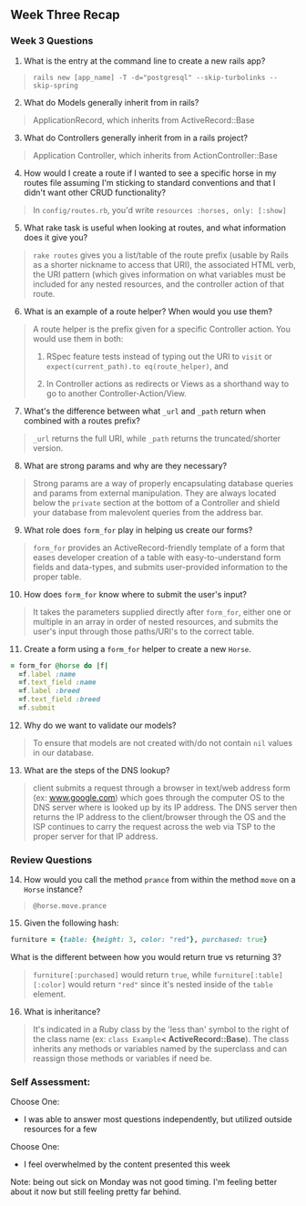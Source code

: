 ## Week Three Recap

### Week 3 Questions

1. What is the entry at the command line to create a new rails app?
> `rails new [app_name] -T -d="postgresql" --skip-turbolinks --skip-spring`
2. What do Models generally inherit from in rails?
> ApplicationRecord, which inherits from ActiveRecord::Base
3. What do Controllers generally inherit from in a rails project?
> Application Controller, which inherits from ActionController::Base
4. How would I create a route if I wanted to see a specific horse in my routes file assuming I'm sticking to standard conventions and that I didn't want other CRUD functionality?
> In `config/routes.rb`, you'd write `resources :horses, only: [:show]`
5. What rake task is useful when looking at routes, and what information does it give you?
> `rake routes` gives you a list/table of the route prefix (usable by Rails as a shorter nickname to access that URI), the associated HTML verb, the URI pattern (which gives information on what variables must be included for any nested resources, and the controller action of that route.
6. What is an example of a route helper? When would you use them?
> A route helper is the prefix given for a specific Controller action. You would use them in both:
> 1. RSpec feature tests instead of typing out the URI to `visit` or `expect(current_path).to eq(route_helper)`, and
>
> 2. In Controller actions as redirects or Views as a shorthand way to go to another Controller-Action/View.
7. What's the difference between what `_url` and `_path` return when combined with a routes prefix?
> `_url` returns the full URI, while `_path` returns the truncated/shorter version.
8. What are strong params and why are they necessary?
> Strong params are a way of properly encapsulating database queries and params from external manipulation. They are always located below the `private` section at the bottom of a Controller and shield your database from malevolent queries from the address bar.
9. What role does `form_for` play in helping us create our forms?
>`form_for` provides an ActiveRecord-friendly template of a form that eases developer creation of a table with easy-to-understand form fields and data-types, and submits user-provided information to the proper table.
10. How does `form_for` know where to submit the user's input?
> It takes the parameters supplied directly after `form_for`, either one or multiple in an array in order of nested resources, and submits the user's input through those paths/URI's to the correct table.
11. Create a form using a `form_for` helper to create a new `Horse`. 
```ruby
= form_for @horse do |f|
  =f.label :name
  =f.text_field :name
  =f.label :breed
  =f.text_field :breed
  =f.submit
```
12. Why do we want to validate our models?
> To ensure that models are not created with/do not contain `nil` values in our database.
13. What are the steps of the DNS lookup?
> client submits a request through a browser in text/web address form (ex: www.google.com) which goes through the computer OS to the DNS server where is looked up by its IP address. The DNS server then returns the IP address to the client/browser through the OS and the ISP continues to carry the request across the web via TSP to the proper server for that IP address.

### Review Questions
14. How would you call the method `prance` from within the method `move` on a `Horse` instance?
> `@horse.move.prance`
15. Given the following hash:
```ruby
furniture = {table: {height: 3, color: "red"}, purchased: true}
```
What is the different between how you would return true vs returning 3?  
> `furniture[:purchased]` would return `true`, while `furniture[:table][:color]` would return `"red"` since it's nested inside of the `table` element.

16. What is inheritance?
> It's indicated in a Ruby class by the 'less than' symbol to the right of the class name (ex: `class Example`**< ActiveRecord::Base**). The class inherits any methods or variables named by the superclass and can reassign those methods or variables if need be.

### Self Assessment:
Choose One:
* I was able to answer most questions independently, but utilized outside resources for a few

Choose One:
* I feel overwhelmed by the content presented this week

Note: being out sick on Monday was not good timing. I'm feeling better about it now but still feeling pretty far behind.
